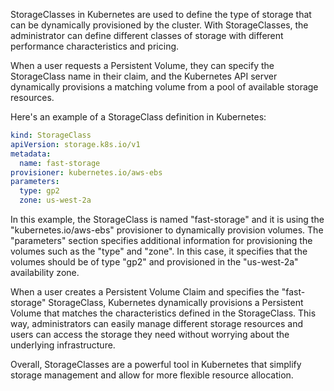 StorageClasses in Kubernetes are used to define the type of storage that can be dynamically provisioned by the cluster. With StorageClasses, the administrator can define different classes of storage with different performance characteristics and pricing.

When a user requests a Persistent Volume, they can specify the StorageClass name in their claim, and the Kubernetes API server dynamically provisions a matching volume from a pool of available storage resources.

Here's an example of a StorageClass definition in Kubernetes:

```yaml
kind: StorageClass
apiVersion: storage.k8s.io/v1
metadata:
  name: fast-storage
provisioner: kubernetes.io/aws-ebs
parameters:
  type: gp2
  zone: us-west-2a
```

In this example, the StorageClass is named "fast-storage" and it is using the "kubernetes.io/aws-ebs" provisioner to dynamically provision volumes. The "parameters" section specifies additional information for provisioning the volumes such as the "type" and "zone". In this case, it specifies that the volumes should be of type "gp2" and provisioned in the "us-west-2a" availability zone.

When a user creates a Persistent Volume Claim and specifies the "fast-storage" StorageClass, Kubernetes dynamically provisions a Persistent Volume that matches the characteristics defined in the StorageClass. This way, administrators can easily manage different storage resources and users can access the storage they need without worrying about the underlying infrastructure.

Overall, StorageClasses are a powerful tool in Kubernetes that simplify storage management and allow for more flexible resource allocation.